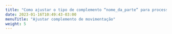 ```yaml
---
title: "Como ajustar o tipo de complemento “nome_da_parte” para processos sigilosos"
date: 2023-01-16T10:49:43-03:00
menuTitle: "Ajustar complemento de movimentação"
weight: 5
---
```

